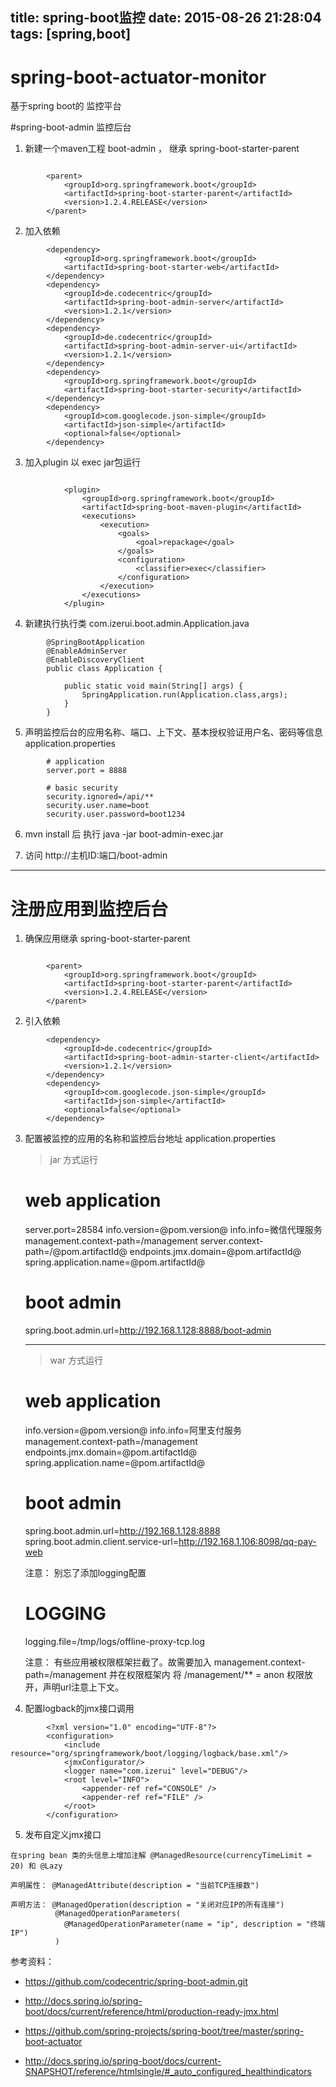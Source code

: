 title: spring-boot监控
date: 2015-08-26 21:28:04
tags: [spring,boot]
---
# spring-boot-actuator-monitor
基于spring boot的 监控平台

#spring-boot-admin 监控后台



1.   新建一个maven工程 boot-admin ， 继承 spring-boot-starter-parent
```

		<parent>
	        <groupId>org.springframework.boot</groupId>
	        <artifactId>spring-boot-starter-parent</artifactId>
	        <version>1.2.4.RELEASE</version>
	    </parent>
```
2.	 加入依赖

```
		<dependency>
            <groupId>org.springframework.boot</groupId>
            <artifactId>spring-boot-starter-web</artifactId>
        </dependency>
        <dependency>
            <groupId>de.codecentric</groupId>
            <artifactId>spring-boot-admin-server</artifactId>
            <version>1.2.1</version>
        </dependency>
        <dependency>
            <groupId>de.codecentric</groupId>
            <artifactId>spring-boot-admin-server-ui</artifactId>
            <version>1.2.1</version>
        </dependency>
        <dependency>
            <groupId>org.springframework.boot</groupId>
            <artifactId>spring-boot-starter-security</artifactId>
        </dependency>
        <dependency>
            <groupId>com.googlecode.json-simple</groupId>
            <artifactId>json-simple</artifactId>
            <optional>false</optional>
        </dependency>
```
3.	 加入plugin 以 exec jar包运行
```

			<plugin>
                <groupId>org.springframework.boot</groupId>
                <artifactId>spring-boot-maven-plugin</artifactId>
                <executions>
                    <execution>
                        <goals>
                            <goal>repackage</goal>
                        </goals>
                        <configuration>
                            <classifier>exec</classifier>
                        </configuration>
                    </execution>
                </executions>
            </plugin>
```
4.   新建执行执行类   com.izerui.boot.admin.Application.java

```
		@SpringBootApplication
		@EnableAdminServer
		@EnableDiscoveryClient
		public class Application {
		
		    public static void main(String[] args) {
		        SpringApplication.run(Application.class,args);
		    }
		}
```
5.   声明监控后台的应用名称、端口、上下文、基本授权验证用户名、密码等信息  application.properties

```
		# application
		server.port = 8888
		
		# basic security
		security.ignored=/api/**
		security.user.name=boot
		security.user.password=boot1234
```

6.  mvn install 后 执行 java -jar boot-admin-exec.jar

7.  访问 http://主机ID:端口/boot-admin



----------


# 注册应用到监控后台

1.   确保应用继承 spring-boot-starter-parent
```

		<parent>
	        <groupId>org.springframework.boot</groupId>
	        <artifactId>spring-boot-starter-parent</artifactId>
	        <version>1.2.4.RELEASE</version>
	    </parent>
```
2.   引入依赖

```
		<dependency>
            <groupId>de.codecentric</groupId>
            <artifactId>spring-boot-admin-starter-client</artifactId>
            <version>1.2.1</version>
        </dependency>
        <dependency>
            <groupId>com.googlecode.json-simple</groupId>
            <artifactId>json-simple</artifactId>
            <optional>false</optional>
        </dependency>
```
3.   配置被监控的应用的名称和监控后台地址 application.properties

		> jar 方式运行

		# web application
		server.port=28584
		info.version=@pom.version@
		info.info=微信代理服务
		management.context-path=/management
		server.context-path=/@pom.artifactId@
		endpoints.jmx.domain=@pom.artifactId@
		spring.application.name=@pom.artifactId@

		# boot admin
		spring.boot.admin.url=http://192.168.1.128:8888/boot-admin

		---------------------------------------------------

		> war 方式运行
		
		# web application
		info.version=@pom.version@
		info.info=阿里支付服务
		management.context-path=/management
		endpoints.jmx.domain=@pom.artifactId@
		spring.application.name=@pom.artifactId@
		
		# boot admin
		spring.boot.admin.url=http://192.168.1.128:8888
		spring.boot.admin.client.service-url=http://192.168.1.106:8098/qq-pay-web



		注意： 别忘了添加logging配置
		# LOGGING
		logging.file=/tmp/logs/offline-proxy-tcp.log

		注意： 有些应用被权限框架拦截了。故需要加入 
		management.context-path=/management 
		并在权限框架内 将 /management/** = anon 权限放开，声明url注意上下文。
			


4.   配置logback的jmx接口调用
```
		<?xml version="1.0" encoding="UTF-8"?>
		<configuration>
		    <include resource="org/springframework/boot/logging/logback/base.xml"/>
		    <jmxConfigurator/>
		    <logger name="com.izerui" level="DEBUG"/>
		    <root level="INFO">
		        <appender-ref ref="CONSOLE" />
		        <appender-ref ref="FILE" />
		    </root>
		</configuration>
```
5.   发布自定义jmx接口


	在spring bean 类的头信息上增加注解 @ManagedResource(currencyTimeLimit = 20) 和 @Lazy

	声明属性： @ManagedAttribute(description = "当前TCP连接数")

	声明方法： @ManagedOperation(description = "关闭对应IP的所有连接")
		      @ManagedOperationParameters(
			    @ManagedOperationParameter(name = "ip", description = "终端IP")
		      )



参考资料：

* https://github.com/codecentric/spring-boot-admin.git

* http://docs.spring.io/spring-boot/docs/current/reference/html/production-ready-jmx.html

* https://github.com/spring-projects/spring-boot/tree/master/spring-boot-actuator

* http://docs.spring.io/spring-boot/docs/current-SNAPSHOT/reference/htmlsingle/#_auto_configured_healthindicators
